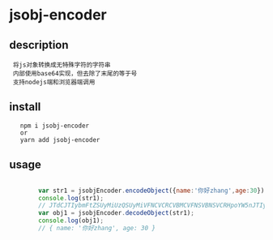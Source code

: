 # jsobj-encoder

## description

```
 将js对象转换成无特殊字符的字符串
 内部使用base64实现，但去除了末尾的等于号
 支持nodejs端和浏览器端调用
```


## install

```
   npm i jsobj-encoder
   or
   yarn add jsobj-encoder
```

## usage

``` javascript

        var str1 = jsobjEncoder.encodeObject({name:'你好zhang',age:30});
        console.log(str1);
        // JTdCJTIybmFtZSUyMiUzQSUyMiVFNCVCRCVBMCVFNSVBNSVCRHpoYW5nJTIyJTJDJTIyYWdlJTIyJTNBMzAlN0Q
        var obj1 = jsobjEncoder.decodeObject(str1);
        console.log(obj1);
        // { name: '你好zhang', age: 30 }

```